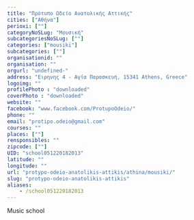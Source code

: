 ```yaml
---
title: "Πρότυπο Ωδείο Ανατολικής Αττικής"
cities: ["Αθήνα"]
perioxi: [""]
categoryNoSLug: "Μουσική"
subcategoriesNoSLug: [""]
categories: ["mousiki"]
subcategories: [""]
organisationid: ""
organisation: ""
orgurl: "undefined-"
address: "Ειρηνης 4 - Αγία Παρασκευή, 15341 Athens, Greece"
logoimg: ""
profilePhoto : "downloaded"
coverPhoto : "downloaded"
website: ""
facebook: "www.facebook.com/ProtupoOdeio/"
phone: ""
email: "protipo.odeio@gmail.com"
courses: ""
places: [""]
rensponsibles: ""
zipcode: [""]
UID: "school051220182013"
latitude: ""
longitude: ""
url: "protypo-odeio-anatolikis-attikis/athina/mousiki/"
slug: "protypo-odeio-anatolikis-attikis"
aliases:
    - /school051220182013
---
```





Music school